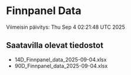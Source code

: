 # Finnpanel Data

Viimeisin päivitys: Thu Sep  4 02:21:48 UTC 2025

## Saatavilla olevat tiedostot
- 14D_Finnpanel_data_2025-09-04.xlsx
- 90D_Finnpanel_data_2025-09-04.xlsx

